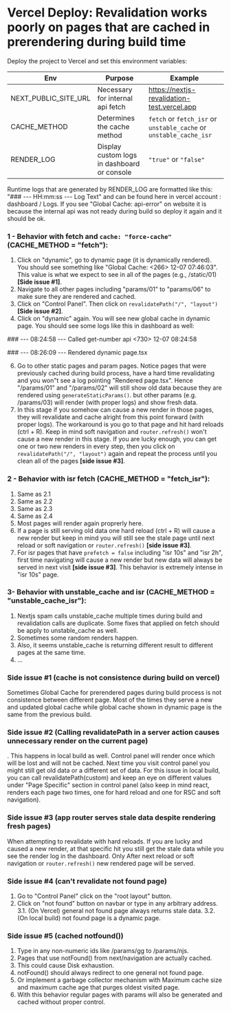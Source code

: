 # Vercel Deploy: Revalidation works poorly on pages that are cached in prerendering during build time

Deploy the project to Vercel and set this environment variables:

Env | Purpose | Example |
--- | --- | --- |
NEXT_PUBLIC_SITE_URL | Necessary for internal api fetch | https://nextjs-revalidation-test.vercel.app | 
CACHE_METHOD | Determines the cache method | `fetch` or `fetch_isr` or `unstable_cache` or `unstable_cache_isr` | 
RENDER_LOG | Display custom logs in dashboard or console | `"true"` or `"false"` | 

Runtime logs that are generated by RENDER_LOG are formatted like this: "### --- HH:mm:ss --- Log Text" and can be found here in vercel account : dashboard / Logs.
If you see "Global Cache: api-error" on website it is because the internal api was not ready during build so deploy it again and it should be ok.

### 1 - Behavior with fetch and `cache: "force-cache"` (CACHE_METHOD = "fetch"):

1. Click on "dynamic", go to dynamic page (it is dynamically rendered). You should see something like "Global Cache: <266> 12-07 07:46:03". This value is what we expect to see in all of the pages (e.g., /static/01) **[Side issue #1]**.
2. Navigate to all other pages including "params/01" to "params/06" to make sure they are rendered and cached.
3. Click on "Control Panel". Then click on `revalidatePath("/", "layout")` **[Side issue #2]**.
4. Click on "dynamic" again. You will see new global cache in dynamic page. You should see some logs like this in dashboard as well:

\### --- 08:24:58 --- Called get-number api <730> 12-07 08:24:58

\### --- 08:26:09 --- Rendered dynamic page.tsx
  
6. Go to other static pages and param pages. Notice pages that were previously cached during build process, have a hard time revalidating and you won"t see a log pointing "Rendered page.tsx". Hence "/params/01" and "/params/02" will still show old data because they are rendered using `generateStaticParams()`. but other params (e.g. /params/03) will render (with proper logs) and show fresh data. 
7. In this stage if you somehow can cause a new render in those pages, they will revalidate and cache alright from this point forward (with proper logs). The workaround is you go to that page and hit hard reloads (ctrl + R). Keep in mind soft navigation and `router.refresh()` won't cause a new render in this stage. If you are lucky enough, you can get one or two new renders in every step, then you click on `revalidatePath("/", "layout")` again and repeat the process until you clean all of the pages **[side issue #3]**.

### 2 - Behavior with isr fetch (CACHE_METHOD = "fetch_isr"):

1. Same as 2.1
2. Same as 2.2
3. Same as 2.3
4. Same as 2.4
5. Most pages will render again proprerly here.
6. If a page is still serving old data one hard reload (ctrl + R) will cause a new render but keep in mind you will still see the stale page until next reload or soft navigation or `router.refresh()` **[side issue #3]**. 
7. For isr pages that have `prefetch = false` including "isr 10s" and "isr 2h", first time navigating will cause a new render but new data will always be served in next visit **[side issue #3]**. This behavior is extremely intense in "isr 10s" page.

### 3- Behavior with unstable_cache and isr (CACHE_METHOD = "unstable_cache_isr"):

1. Nextjs spam calls unstable_cache multiple times during build and revalidation calls are duplicate. Some fixes that applied on fetch should be apply to unstable_cache as well.
2. Sometimes some random renders happen.
3.  Also, it seems unstable_cache is returning different result to different pages at the same time.
4. ...

### Side issue #1 (cache is not consistence during build on vercel)
Sometimes Global Cache for prerendered pages during build process is not consistence between different page. Most of the times they serve a new and updated global cache while global cache shown in dynamic page is the same from the previous build.

### Side issue #2 (Calling revalidatePath in a server action causes unnecessary render on the current page)
. This happens in local build as well. Control panel will render once which will be lost and will not be cached. Next time you visit control panel you might still get old data or a different set of data. For this issue in local build, you can call revalidatePath(custom) and keep an eye on different values under "Page Specific" section in control panel (also keep in mind react, renders each page two times, one for hard reload and one for RSC and soft navigation).

### Side issue #3 (app router serves stale data despite rendering fresh pages)
When attempting to revalidate with hard reloads. If you are lucky and caused a new render, at that specific hit you still get the stale data while you see the render log in the dashboard. Only After next reload or soft navigation or `router.refresh()` new rendered page will be served.

### Side issue #4 (can't revalidate not found page)

1. Go to "Control Panel" click on the "root layout" button.
2. Click on "not found" button on navbar or type in any arbitrary address.
3.1. (On Vercel) general not found page always returns stale data.
3.2. (On local build) not found page is a dynamic page.

### Side issue #5 (cached notfound())

1. Type in any non-numeric ids like /params/gg to /params/njs.
2. Pages that use notFound() from next/navigation are actually cached.
3. This could cause Disk exhaustion.
4. notFound() should always redirect to one general not found page.
5. Or implement a garbage collector mechanism with Maximum cache size and maximum cache age that purges oldest visited page.
6. With this behavior regular pages with params will also be generated and cached without proper control.
